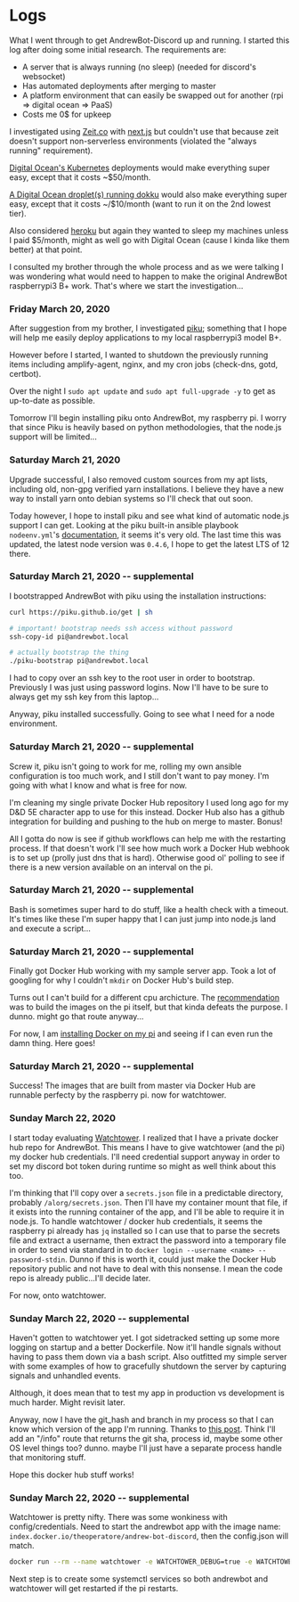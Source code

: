 # Logs

What I went through to get AndrewBot-Discord up and running. I started this log after doing some initial research. The requirements are:

- A server that is always running (no sleep) (needed for discord's websocket)
- Has automated deployments after merging to master
- A platform environment that can easily be swapped out for another (rpi => digital ocean => PaaS)
- Costs me 0\$ for upkeep

I investigated using [Zeit.co](https://zeit.co) with [next.js](https://nextjs.org) but couldn't use that because zeit doesn't support non-serverless environments (violated the "always running" requirement).

[Digital Ocean's Kubernetes](https://www.digitalocean.com/products/kubernetes/) deployments would make everything super easy, except that it costs ~\$50/month.

[A Digital Ocean droplet(s) running dokku](https://marketplace.digitalocean.com/apps/dokku) would also make everything super easy, except that it costs ~/\$10/month (want to run it on the 2nd lowest tier).

Also considered [heroku](https://www.heroku.com/pricing) but again they wanted to sleep my machines unless I paid \$5/month, might as well go with Digital Ocean (cause I kinda like them better) at that point.

I consulted my brother through the whole process and as we were talking I was wondering what would need to happen to make the original AndrewBot raspberrypi3 B+ work. That's where we start the investigation...

### Friday March 20, 2020

After suggestion from my brother, I investigated [piku](https://github.com/piku/piku); something that I hope will help me easily deploy applications to my local raspberrypi3 model B+.

However before I started, I wanted to shutdown the previously running items including amplify-agent, nginx, and my cron jobs (check-dns, gotd, certbot).

Over the night I `sudo apt update` and `sudo apt full-upgrade -y` to get as up-to-date as possible.

Tomorrow I'll begin installing piku onto AndrewBot, my raspberry pi. I worry that since Piku is heavily based on python methodologies, that the node.js support will be limited...

### Saturday March 21, 2020

Upgrade successful, I also removed custom sources from my apt lists, including old, non-gpg verified yarn installations. I believe they have a new way to install yarn onto debian systems so I'll check that out soon.

Today however, I hope to install piku and see what kind of automatic node.js support I can get. Looking at the piku built-in ansible playbook `nodeenv.yml`'s [documentation](https://github.com/ekalinin/nodeenv), it seems it's very old. The last time this was updated, the latest node version was `0.4.6`, I hope to get the latest LTS of 12 there.

### Saturday March 21, 2020 -- supplemental

I bootstrapped AndrewBot with piku using the installation instructions:

```bash
curl https://piku.github.io/get | sh

# important! bootstrap needs ssh access without password
ssh-copy-id pi@andrewbot.local

# actually bootstrap the thing
./piku-bootstrap pi@andrewbot.local
```

I had to copy over an ssh key to the root user in order to bootstrap. Previously I was just using password logins. Now I'll have to be sure to always get my ssh key from this laptop...

Anyway, piku installed successfully. Going to see what I need for a node environment.

### Saturday March 21, 2020 -- supplemental

Screw it, piku isn't going to work for me, rolling my own ansible configuration is too much work, and I still don't want to pay money. I'm going with what I know and what is free for now.

I'm cleaning my single private Docker Hub repository I used long ago for my D&D 5E character app to use for this instead. Docker Hub also has a github integration for building and pushing to the hub on merge to master. Bonus!

All I gotta do now is see if github workflows can help me with the restarting process. If that doesn't work I'll see how much work a Docker Hub webhook is to set up (prolly just dns that is hard). Otherwise good ol' polling to see if there is a new version available on an interval on the pi.

### Saturday March 21, 2020 -- supplemental

Bash is sometimes super hard to do stuff, like a health check with a timeout. It's times like these I'm super happy that I can just jump into node.js land and execute a script...

### Saturday March 21, 2020 -- supplemental

Finally got Docker Hub working with my sample server app. Took a lot of googling for why I couldn't `mkdir` on Docker Hub's build step.

Turns out I can't build for a different cpu archicture. The [recommendation](https://github.com/docker/hub-feedback/issues/1261#issuecomment-441126749) was to build the images on the pi itself, but that kinda defeats the purpose. I dunno. might go that route anyway...

For now, I am [installing Docker on my pi](https://www.docker.com/blog/happy-pi-day-docker-raspberry-pi/) and seeing if I can even run the damn thing. Here goes!

### Saturday March 21, 2020 -- supplemental

Success! The images that are built from master via Docker Hub are runnable perfecty by the raspberry pi. now for watchtower.

### Sunday March 22, 2020

I start today evaluating [Watchtower](https://containrrr.github.io/watchtower/). I realized that I have a private docker hub repo for AndrewBot. This means I have to give watchtower (and the pi) my docker hub credentials. I'll need credential support anyway in order to set my discord bot token during runtime so might as well think about this too.

I'm thinking that I'll copy over a `secrets.json` file in a predictable directory, probably `/alorg/secrets.json`. Then I'll have my container mount that file, if it exists into the running container of the app, and I'll be able to require it in node.js. To handle watchtower / docker hub credentials, it seems the raspberry pi already has `jq` installed so I can use that to parse the secrets file and extract a username, then extract the password into a temporary file in order to send via standard in to `docker login --username <name> --password-stdin`. Dunno if this is worth it, could just make the Docker Hub repository public and not have to deal with this nonsense. I mean the code repo is already public...I'll decide later.

For now, onto watchtower.

### Sunday March 22, 2020 -- supplemental

Haven't gotten to watchtower yet. I got sidetracked setting up some more logging on startup and a better Dockerfile. Now it'll handle signals without having to pass them down via a bash script. Also outfitted my simple server with some examples of how to gracefully shutdown the server by capturing signals and unhandled events.

Although, it does mean that to test my app in production vs development is much harder. Might revisit later.

Anyway, now I have the git_hash and branch in my process so that I can know which version of the app I'm running. Thanks to [this post](https://artsy.github.io/blog/2018/09/10/Dockerhub-Stamping-Commits/). Think I'll add an "/info" route that returns the git sha, process id, maybe some other OS level things too? dunno. maybe I'll just have a separate process handle that monitoring stuff.

Hope this docker hub stuff works!

### Sunday March 22, 2020 -- supplemental

Watchtower is pretty nifty. There was some wonkiness with config/credentials. Need to start the andrewbot app with the image name: `index.docker.io/theoperatore/andrew-bot-discord`, then the config.json will match.

```bash
docker run --rm --name watchtower -e WATCHTOWER_DEBUG=true -e WATCHTOWER_POLL_INTERVAL=600 -v /home/pi/.docker/config.json:/config.json -v /var/run/docker.sock:/var/run/docker.sock containrrr/watchtower:armhf-latest
```

Next step is to create some systemctl services so both andrewbot and watchtower will get restarted if the pi restarts.
